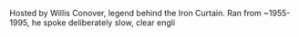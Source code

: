 Hosted by Willis Conover, legend behind the Iron Curtain. Ran from ~1955-1995, he spoke deliberately slow, clear engli